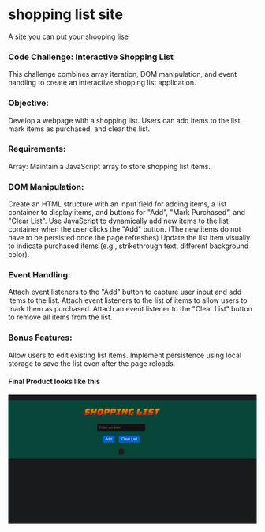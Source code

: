 # shopping list site
 A site you can put your shooping lise


### Code Challenge: Interactive Shopping List
This challenge combines array iteration, DOM manipulation, and event handling to create an interactive shopping list application.

### Objective:
Develop a webpage with a shopping list. Users can add items to the list, mark items as purchased, and clear the list.

### Requirements:
Array: Maintain a JavaScript array to store shopping list items.

### DOM Manipulation:
Create an HTML structure with an input field for adding items, a list container to display items, and buttons for "Add", "Mark Purchased", and "Clear List".
Use JavaScript to dynamically add new items to the list container when the user clicks the "Add" button. (The new items do not have to be persisted once the page refreshes)
Update the list item visually to indicate purchased items (e.g., strikethrough text, different background color).

### Event Handling:
Attach event listeners to the "Add" button to capture user input and add items to the list.
Attach event listeners to the list of items to allow users to mark them as purchased.
Attach an event listener to the "Clear List" button to remove all items from the list.
 

### Bonus Features:
Allow users to edit existing list items.
Implement persistence using local storage to save the list even after the page reloads.


#### Final Product looks like this 
![alt text](final.png)